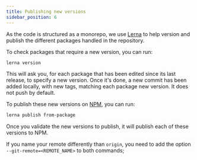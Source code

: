 ```yaml
---
title: Publishing new versions
sidebar_position: 6
---
```


As the code is structured as a monorepo, we use [Lerna](https://github.com/lerna/lerna) to help version and publish the different packages handled in the repository.

To check packages that require a new version, you can run:

```bash
lerna version
```

This will ask you, for each package that has been edited since its last release, to specify a new version. Once it's done, a new commit has been added locally, with new tags, matching each package new version. It does not push by default.

To publish these new versions on [NPM](https://www.npmjs.com/), you can run:

```bash
lerna publish from-package
```

Once you validate the new versions to publish, it will publish each of these versions to NPM.

If you name your remote differently than `origin`, you need to add the option `--git-remote=<REMOTE_NAME>` to both commands;
